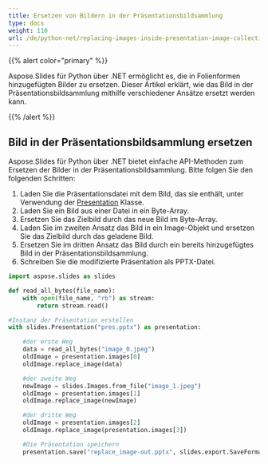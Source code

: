 ```yaml
---
title: Ersetzen von Bildern in der Präsentationsbildsammlung
type: docs
weight: 110
url: /de/python-net/replacing-images-inside-presentation-image-collection/
---
```


{{% alert color="primary" %}} 

Aspose.Slides für Python über .NET ermöglicht es, die in Folienformen hinzugefügten Bilder zu ersetzen. Dieser Artikel erklärt, wie das Bild in der Präsentationsbildsammlung mithilfe verschiedener Ansätze ersetzt werden kann.

{{% /alert %}} 
## **Bild in der Präsentationsbildsammlung ersetzen**
Aspose.Slides für Python über .NET bietet einfache API-Methoden zum Ersetzen der Bilder in der Präsentationsbildsammlung. Bitte folgen Sie den folgenden Schritten:

1. Laden Sie die Präsentationsdatei mit dem Bild, das sie enthält, unter Verwendung der [Presentation](https://reference.aspose.com/slides/python-net/aspose.slides/presentation/) Klasse.
1. Laden Sie ein Bild aus einer Datei in ein Byte-Array.
1. Ersetzen Sie das Zielbild durch das neue Bild im Byte-Array.
1. Laden Sie im zweiten Ansatz das Bild in ein Image-Objekt und ersetzen Sie das Zielbild durch das geladene Bild.
1. Ersetzen Sie im dritten Ansatz das Bild durch ein bereits hinzugefügtes Bild in der Präsentationsbildsammlung.
1. Schreiben Sie die modifizierte Präsentation als PPTX-Datei.

```py
import aspose.slides as slides

def read_all_bytes(file_name):
    with open(file_name, "rb") as stream:
        return stream.read()

#Instanz der Präsentation erstellen
with slides.Presentation("pres.pptx") as presentation:

    #der erste Weg
    data = read_all_bytes("image_0.jpeg")
    oldImage = presentation.images[0]
    oldImage.replace_image(data)

    #der zweite Weg
    newImage = slides.Images.from_file("image_1.jpeg")
    oldImage = presentation.images[1]
    oldImage.replace_image(newImage)

    #der dritte Weg
    oldImage = presentation.images[2]
    oldImage.replace_image(presentation.images[3])

    #Die Präsentation speichern
    presentation.save("replace_image-out.pptx", slides.export.SaveFormat.PPTX)
```